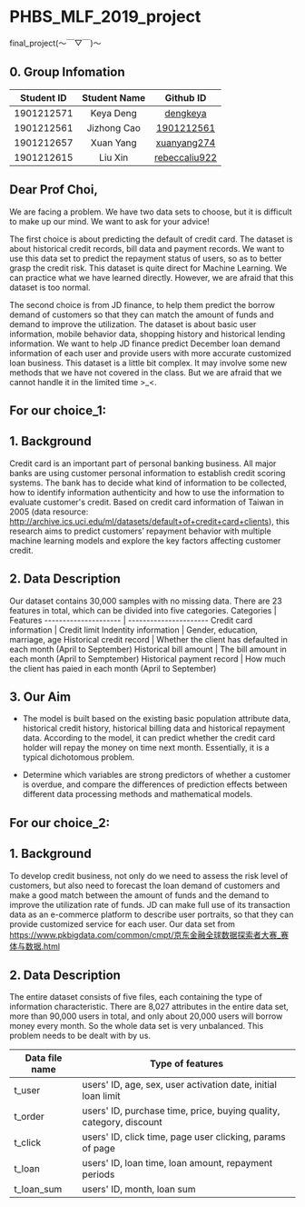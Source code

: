 
# PHBS_MLF_2019_project
final_project(～￣▽￣)～  
## 0. Group Infomation
Student ID  | Student Name |  Github ID 
 :-: | :-: | :-:
1901212571| Keya Deng| [dengkeya](https://github.com/dengkeya)
1901212561| Jizhong Cao| [1901212561](https://github.com/1901212561)
1901212657| Xuan Yang | [xuanyang274](https://github.com/xuanyang274)
1901212615| Liu Xin | [rebeccaliu922](https://github.com/rebeccaliu922)
## **Dear Prof Choi,** 

We are facing a problem. We have two data sets to choose, but it is difficult to make up our mind. We want to ask for your advice!  

The first choice is about predicting the default of credit card. The dataset is about historical credit records,  bill data and payment records. We want to use this data set to predict the repayment status of users, so as to better grasp the credit risk. This dataset is quite direct for Machine Learning. We can practice what we have learned directly. However, we are afraid that this dataset is too normal.  

The second choice is from JD finance, to help them predict the borrow demand of customers so that they can match the amount of funds and demand to improve the utilization.  The dataset is about basic user information, mobile behavior data, shopping history and historical lending information. We want to help JD finance predict December loan demand information of each user and provide users with more accurate customized loan business. This dataset is a little bit complex. It may involve some new methods that we have not covered in the class. But we are afraid that we cannot handle it in the limited time >_<.



## **For our choice_1**:

## 1. Background

Credit card is an important part of personal banking business. All major banks are using customer personal information to establish credit scoring systems. The bank has to decide what kind of information to be collected, how to identify information authenticity and how to use the information to evaluate customer's credit. Based on credit card information of Taiwan in 2005 (data resource: http://archive.ics.uci.edu/ml/datasets/default+of+credit+card+clients), this research aims to predict customers’ repayment behavior with multiple machine learning models and explore the key factors affecting customer credit. 
## 2. Data Description
Our dataset contains 30,000 samples with no missing data. There are 23 features in total, which can be divided into five categories.
Categories                |    Features
---------------------     | ----------------------
Credit card information   | Credit limit
Indentity information     | Gender, education, marriage, age
Historical credit record  | Whether the client has defaulted in each month (April to September)
Historical bill amount    | The bill amount in each month (April to Semptember)
Historical payment record | How much the client has paied in each month (April to September)
## 3. Our Aim
* The model is built based on the existing basic population attribute data, historical credit history, historical billing data and historical repayment data. According to the model, it can predict whether the credit card holder will repay the money on time next month. Essentially, it is a typical dichotomous problem.

* Determine which variables are strong predictors of whether a customer is overdue, and compare the differences of prediction effects between different data processing methods and mathematical models.

  

## **For our choice_2**:

## 1. Background

To develop credit business, not only do we need to assess the risk level of customers, but also need to forecast the loan demand of customers and make a good match between the amount of funds and the demand to improve the utilization rate of funds. JD can make full use of its transaction data as an e-commerce platform to describe user portraits, so that they can provide customized service for each user. Our data set from https://www.pkbigdata.com/common/cmpt/京东金融全球数据探索者大赛_赛体与数据.html

## 2. Data Description

The entire dataset consists of five files, each containing the type of information characteristic. There are 8,027 attributes in the entire data set, more than 90,000 users in total, and only about 20,000 users will borrow money every month. So the whole data set is very unbalanced. This problem needs to be dealt with by us.

| Data file name | Type of features                                             |
| -------------- | ------------------------------------------------------------ |
| t_user         | users' ID, age, sex, user activation date, initial loan limit |
| t_order        | users' ID, purchase time, price, buying quality, category, discount |
| t_click        | users' ID, click time, page user clicking, params of page    |
| t_loan         | users' ID, loan time, loan amount, repayment periods         |
| t_loan_sum     | users' ID, month, loan sum                                   |
